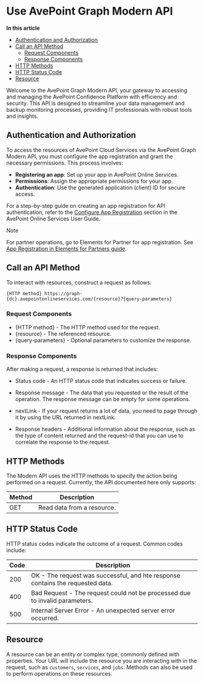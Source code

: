 # Use AvePoint Graph Modern API <!-- omit in toc -->

**In this article**

<!-- TOC -->

- [Authentication and Authorization](#authentication-and-authorization)
- [Call an API Method](#call-an-api-method)
  - [Request Components](#request-components)
  - [Response Components](#response-components)
- [HTTP Methods](#http-methods)
- [HTTP Status Code](#http-status-code)
- [Resource](#resource)

<!-- /TOC -->

Welcome to the AvePoint Graph Modern API, your gateway to accessing and managing the AvePoint Confidence Platform with efficiency and security. This API is designed to streamline your data management and backup monitoring processes, providing IT professionals with robust tools and insights.  

## Authentication and Authorization

To access the resources of AvePoint Cloud Services via the AvePoint Graph Modern API, you must configure the app registration and grant the necessary permissions. This process involves:  

- **Registering an app**: Set up your app in AvePoint Online Services.  
- **Permissions**: Assign the appropriate permissions for your app.
- **Authentication**: Use the generated application (client) ID for secure access.  

For a step-by-step guide on creating an app registration for API authentication, refer to the [Configure App Registration](https://cdn.avepoint.com/assets/webhelp/avepoint-online-services/index.htm#!Documents/configureappregistrations.htm) section in the AvePoint Online Services User Guide.  

>[!NOTE]  
> For partner operations, go to Elements for Partner for app registration. See [App Registration in Elements for Partners guide](https://cdn.avepoint.com/assets/apelements-webhelp/avepoint-elements-for-partners/index.htm#!Documents/appregistration.htm).

## Call an API Method

To interact with resources, construct a request as follows:  

    {HTTP method} https://graph-{dc}.avepointonlineservices.com/{resource}?{query-parameters}  

### Request Components

- {HTTP method} - The HTTP method used for the request.
- {resource} - The referenced resource.
- {query-parameters} - Optional parameters to customize the response.

### Response Components

After making a request, a response is returned that includes:

- Status code - An HTTP status code that indicates success or failure.  
- Response message - The data that you requested or the result of the operation. The response message can be empty for some operations.  
- nextLink - If your request returns a lot of data, you need to page through it by using the URL returned in nextLink.

- Response headers - Additional information about the response, such as the type of content returned and the request-id that you can use to correlate the response to the request.  

## HTTP Methods

The Modern API uses the HTTP methods to specify the action being performed on a request. Currently, the API documented here only supports:  

| Method | Description |  
|------|------|  
|GET|Read data from a resource.|  

## HTTP Status Code

HTTP status codes indicate the outcome of a request. Common codes include:

| Code | Description |
| ---- | ----------- |
| 200 | OK - The request was successful, and hte response contains the requested data. |
| 400 | Bad Request - The request could not be processed due to invalid parameters. |
| 500 | Internal Server Error - An unexpected server error occurred. |

## Resource  

A resource can be an entity or complex type, commonly defined with properties.  Your URL will include the resource you are interacting with in the request, such as `customers`, `services`, and `jobs`. Methods can also be used to perform operations on these resources.  
